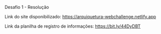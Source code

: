 Desafio 1 - Resolução

Link do site disponibilizado: https://arquiquetura-webchallenge.netlify.app

Link da planilha de registro de informações: https://bit.ly/44DyDBT
